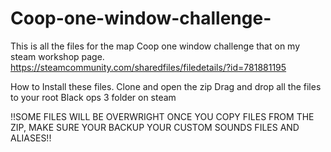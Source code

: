 # Coop-one-window-challenge-
This is all the files for the map Coop one window challenge that on my steam workshop page.
https://steamcommunity.com/sharedfiles/filedetails/?id=781881195

How to Install these files.
Clone and open the zip
Drag and drop all the files to your root Black ops 3 folder on steam

!!SOME FILES WILL BE OVERWRIGHT ONCE YOU COPY FILES FROM THE ZIP, MAKE SURE YOUR BACKUP YOUR CUSTOM SOUNDS FILES AND ALIASES!!
